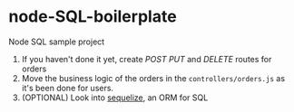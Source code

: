 # node-SQL-boilerplate
Node SQL sample project

1. If you haven't done it yet, create _POST_ _PUT_ and _DELETE_ routes for orders
2. Move the business logic of the orders in the `controllers/orders.js` as it's been done for users.
3. (OPTIONAL) Look into [sequelize](https://sequelize.org/master/), an ORM for SQL 
